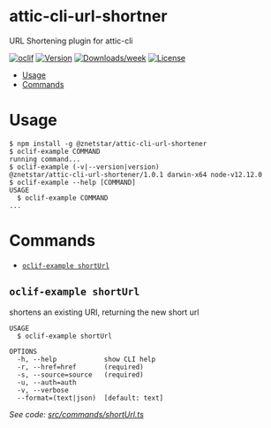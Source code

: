 attic-cli-url-shortner
======================

URL Shortening plugin for attic-cli

[![oclif](https://img.shields.io/badge/cli-oclif-brightgreen.svg)](https://oclif.io)
[![Version](https://img.shields.io/npm/v/attic-cli-url-shortner.svg)](https://npmjs.org/package/attic-cli-url-shortner)
[![Downloads/week](https://img.shields.io/npm/dw/attic-cli-url-shortner.svg)](https://npmjs.org/package/attic-cli-url-shortner)
[![License](https://img.shields.io/npm/l/attic-cli-url-shortner.svg)](https://github.com/znetstar/attic-cli-url-shortner/blob/master/package.json)

<!-- toc -->
* [Usage](#usage)
* [Commands](#commands)
<!-- tocstop -->
# Usage
<!-- usage -->
```sh-session
$ npm install -g @znetstar/attic-cli-url-shortener
$ oclif-example COMMAND
running command...
$ oclif-example (-v|--version|version)
@znetstar/attic-cli-url-shortener/1.0.1 darwin-x64 node-v12.12.0
$ oclif-example --help [COMMAND]
USAGE
  $ oclif-example COMMAND
...
```
<!-- usagestop -->
# Commands
<!-- commands -->
* [`oclif-example shortUrl`](#oclif-example-shorturl)

## `oclif-example shortUrl`

shortens an existing URI, returning the new short url

```
USAGE
  $ oclif-example shortUrl

OPTIONS
  -h, --help            show CLI help
  -r, --href=href       (required)
  -s, --source=source   (required)
  -u, --auth=auth
  -v, --verbose
  --format=(text|json)  [default: text]
```

_See code: [src/commands/shortUrl.ts](https://github.com/znetstar/attic/blob/v1.0.1/src/commands/shortUrl.ts)_
<!-- commandsstop -->
